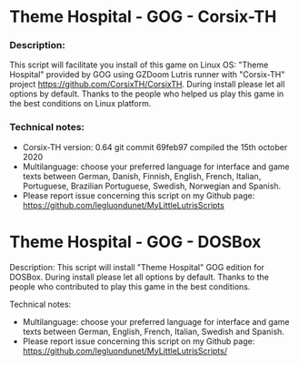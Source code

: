 # Theme Hospital - GOG - Corsix-TH

### Description:
This script will facilitate you install of this game on Linux OS:
"Theme Hospital" provided by GOG using GZDoom Lutris runner with "Corsix-TH" project https://github.com/CorsixTH/CorsixTH.
During install please let all options by default.
Thanks to the people who helped us play this game in the best conditions on Linux platform.

### Technical notes:
- Corsix-TH version: 0.64 git commit 69feb97 compiled the 15th october 2020
- Multilanguage: choose your preferred language for interface and game texts between German, Danish, Finnish, English, French, Italian, Portuguese, Brazilian Portuguese, Swedish, Norwegian and Spanish.
- Please report issue concerning this script on my Github page:
https://github.com/legluondunet/MyLittleLutrisScripts

# Theme Hospital - GOG - DOSBox

Description:
This script will install "Theme Hospital" GOG edition for DOSBox.
During install please let all options by default.
Thanks to the people who contributed to play this game in the best conditions.

Technical notes:
- Multilanguage: choose your preferred language for interface and game texts between German, English, French, Italian, Swedish and Spanish.
- Please report issue concerning this script on my Github page:
https://github.com/legluondunet/MyLittleLutrisScripts/
